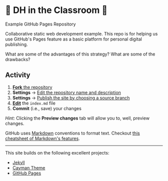# :open_hands: DH in the Classroom :open_hands:

Example GitHub Pages Repository

Collaborative static web development example. This repo is for helping us use GitHub's Pages feature as a basic platform for personal digital publishing.

What are some of the advantages of this strategy? What are some of the drawbacks?

## Activity

1) [**Fork** the repository](https://help.github.com/en/articles/fork-a-repo)
2) **Settings** -> [Edit the repository name and description](https://help.github.com/en/articles/renaming-a-repository)
3) **Settings** -> [Publish the site by choosing a source branch](https://guides.github.com/features/pages/#setup)
4) [**Edit**](https://help.github.com/en/articles/editing-files-in-your-repository) the `index.md` file
5) **Commit** (i.e., save) your changes

*Hint:* Clicking the **Preview changes** tab will allow you to, well, preview changes.

GitHub uses [Markdown](https://en.wikipedia.org/wiki/Markdown) conventions to format text. Checkout [this cheatsheet of Markdown's features](https://github.com/adam-p/markdown-here/wiki/Markdown-Cheatsheet).


---

This site builds on the following excellent projects:

- [Jekyll](https://jekyllrb.com/)
- [Cayman Theme](https://github.com/pages-themes/cayman)
- [GitHub Pages](https://pages.github.com/)


